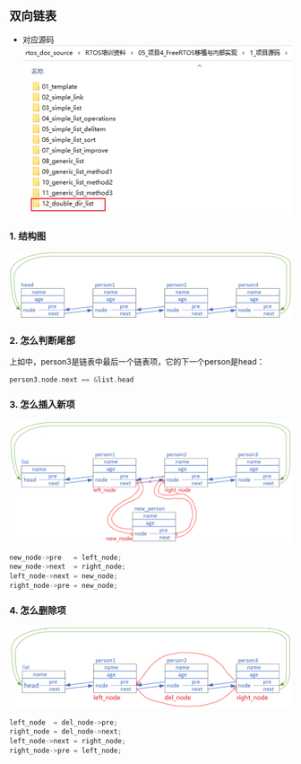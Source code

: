 ## 双向链表

* 对应源码
  ![image-20220321164339549](pic/13_double_dir_list_src.png)

### 1. 结构图

![image-20220321142647135](pic/10_double_dir_list.png)



### 2. 怎么判断尾部

上如中，person3是链表中最后一个链表项，它的下一个person是head：

```c
person3.node.next == &list.head
```



### 3. 怎么插入新项

![image-20220321143801543](pic/11_insert_item_to_double_dir_list.png)

```c
new_node->pre   = left_node;
new_node->next  = right_node;
left_node->next = new_node;
right_node->pre = new_node;
```



### 4. 怎么删除项

![image-20220321143824272](pic/12_del_item_from_double_dir_list.png)

```c
left_node  = del_node->pre;
right_node = del_node->next;
left_node->next = right_node;
right_node->pre = left_node;
```


